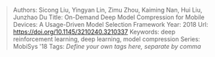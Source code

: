 > Authors: Sicong Liu, Yingyan Lin, Zimu Zhou, Kaiming Nan, Hui Liu, Junzhao Du
> Title: On-Demand Deep Model Compression for Mobile Devices: A Usage-Driven Model Selection Framework
> Year: 2018
> Url: https://doi.org/10.1145/3210240.3210337
> Keywords: deep reinforcement learning, deep learning, model compression
> Series: MobiSys '18
> Tags: *Define your own tags here, separate by comma*